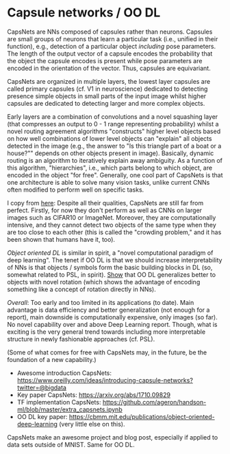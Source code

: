 # Capsule networks / OO DL

CapsNets are NNs composed of capsules rather than neurons. Capsules are small groups of neurons that learn a particular task (i.e., unified in their function), e.g., detection of a particular object *including* pose parameters. The length of the output vector of a capsule encodes the probability that the object the capsule encodes is present while pose parameters are encoded in the orientation of the vector. Thus, capsules are equivariant.

CapsNets are organized in multiple layers, the lowest layer capsules are called primary capsules (cf. V1 in neuroscience) dedicated to detecting presence simple objects in small parts of the input image whilst higher capsules are dedicated to detecting larger and more complex objects.

Early layers are a combination of convolutions and a novel squashing layer (that compresses an output to 0 - 1 range representing probability) whilst a novel routing agreement algorithms "constructs" higher level objects based on how well combinations of lower level objects can "explain" all objects detected in the image (e.g., the answer to "Is this triangle part of a boat or a house?"" depends on other objects present in image). Basically, dynamic routing is an algorithm to iteratively explain away ambiguity. As a function of this algorithm, "hierarchies", i.e., which parts belong to which object, are encoded in the object "for free". Generally, one cool part of CapsNets is that one architecture is able to solve many vision tasks, unlike current CNNs often modified to perform well on specific tasks.

I copy from [here](https://www.oreilly.com/ideas/introducing-capsule-networks?twitter=@bigdata): Despite all their qualities, CapsNets are still far from perfect. Firstly, for now they don't perform as well as CNNs on larger images such as CIFAR10 or ImageNet. Moreover, they are computationally intensive, and they cannot detect two objects of the same type when they are too close to each other (this is called the "crowding problem," and it has been shown that humans have it, too).

*Object oriented DL* is similar in spirit, a "novel computational paradigm of deep learning". The tenet if OO DL is that we should increase interpretability of NNs is that objects / symbols form the basic building blocks in DL (so, somewhat related to PSL, in spirit). [Show](https://cbmm.mit.edu/publications/object-oriented-deep-learning) that OO DL generalizes better to objects with novel rotation (which shows the advantage of encoding something like a concept of rotation directly in NNs).

*Overall*: Too early and too limited in its applications (to date). Main advantage is data efficiency and better generalization (not enough for a report), main downside is computationally expensive, only images (so far). No novel capability over and above Deep Learning report. Though, what is exciting is the very general trend towards including more interpretable structure in newly fashionable approaches (cf. PSL).

(Some of what comes for free with CapsNets may, in the future, be the foundation of a new capability.)

- Awesome introduction CapsNets: https://www.oreilly.com/ideas/introducing-capsule-networks?twitter=@bigdata
 - Key paper CapsNets: https://arxiv.org/abs/1710.09829  
 - TF implementation CapsNets: https://github.com/ageron/handson-ml/blob/master/extra_capsnets.ipynb
 - OO DL key paper: https://cbmm.mit.edu/publications/object-oriented-deep-learning (very little else on this).

CapsNets make an awesome project and blog post, especially if applied to data sets outside of MNIST. Same for OO DL.
